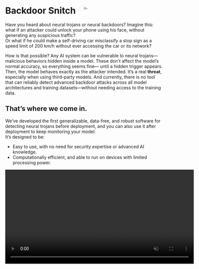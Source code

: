 # Backdoor Snitch <img src="logo.png" alt="Project Logo" width="30" height="30"/>  
Have you heard about neural trojans or neural backdoors?
Imagine this: what if an attacker could unlock your phone using his face, without generating any suspicious traffic?<br> Or what if he could make a self-driving car misclassify a stop sign as a speed limit of 200 km/h without ever accessing the car or its network?

How is that possible?
Any AI system can be vulnerable to neural trojans—malicious behaviors hidden inside a model. These don't affect the model’s normal accuracy, so everything seems fine— until a hidden trigger appears. Then, the model behaves exactly as the attacker intended.
It’s a real **threat**, especially when using third-party models. And currently, there is no tool that can reliably detect advanced backdoor attacks across all model architectures and training datasets—without needing access to the training data.

## That’s where we come in.  
We’ve developed the first generalizable, data-free, and robust software for detecting neural trojans before deployment, and you can also use it after deployment to keep monitoring your model.  
It’s designed to be:  
- Easy to use, with no need for security expertise or advanced AI knowledge.  
- Computationally efficient, and able to run on devices with limited processing power.  

<video autoplay loop muted playsinline width="600">
  <source src="https://github.com/user-attachments/assets/320e020d-2523-4502-847b-6545a66ccef5" type="video/mp4">
  Your browser does not support the video tag.
</video>



